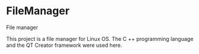 # FileManager
File manager

This project is a file manager for Linux OS.
The C ++ programming language and the QT Creator framework were used here.
